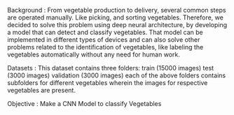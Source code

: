 Background : 
From vegetable production to delivery, several common steps are operated manually. 
Like picking, and sorting vegetables. Therefore, we decided to solve this problem using deep neural architecture, 
by developing a model that can detect and classify vegetables. That model can be implemented in different types of devices and 
can also solve other problems related to the identification of vegetables, like labeling the vegetables automatically without any 
need for human work.

Datasets :
This dataset contains three folders: train (15000 images) test (3000 images) validation (3000 images) each of the above folders contains subfolders for different vegetables wherein the images for respective vegetables are present.

Objective :
Make a CNN Model to classify Vegetables

